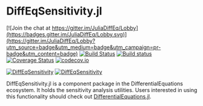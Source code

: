 # DiffEqSensitivity.jl

[![Join the chat at https://gitter.im/JuliaDiffEq/Lobby](https://badges.gitter.im/JuliaDiffEq/Lobby.svg)](https://gitter.im/JuliaDiffEq/Lobby?utm_source=badge&utm_medium=badge&utm_campaign=pr-badge&utm_content=badge)
[![Build Status](https://travis-ci.org/JuliaDiffEq/DiffEqSensitivity.jl.svg?branch=master)](https://travis-ci.org/JuliaDiffEq/DiffEqSensitivity.jl)
[![Build status](https://ci.appveyor.com/api/projects/status/l2ohsa2madav6qge?svg=true)](https://ci.appveyor.com/project/ChrisRackauckas/diffeqsensitivity-jl)
[![Coverage Status](https://coveralls.io/repos/github/JuliaDiffEq/DiffEqSensitivity.jl/badge.svg)](https://coveralls.io/github/JuliaDiffEq/DiffEqSensitivity.jl)
[![codecov.io](http://codecov.io/github/JuliaDiffEq/DiffEqSensitivity.jl/coverage.svg?branch=master)](http://codecov.io/github/JuliaDiffEq/DiffEqSensitivity.jl?branch=master)

[![DiffEqSensitivity](http://pkg.julialang.org/badges/DiffEqSensitivity_0.5.svg)](http://pkg.julialang.org/?pkg=DiffEqSensitivity)
[![DiffEqSensitivity](http://pkg.julialang.org/badges/DiffEqSensitivity_0.6.svg)](http://pkg.julialang.org/?pkg=DiffEqSensitivity)

DiffEqSensitivity.jl is a component package in the DifferentialEquations ecosystem. It holds the
sensitivity analysis utilities. Users interested in using this
functionality should check out [DifferentialEquations.jl](https://github.com/JuliaDiffEq/DifferentialEquations.jl).
